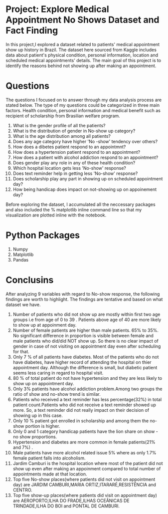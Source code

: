 # Project: Explore Medical Appointment No Shows Dataset and Fact Finding

In this project,I explored a dataset related to patients' medical appointment show up history in Brazil. The dataset here sourced from Kaggle includes data about patient's physical condition, personal information, location and scheduled medical appointments' details. The main goal of this project is to identify the reasons behind not showing up after making an appointment.

# Questions
The questions I focused on to answer through my data analysis process are stated below. The type of my questions could be categorized in three main factors. Health condition, personal information and medical benefit such as recipient of scholarship from Brasilian welfare program.


1. What is the gender profile of all the patients?
2. What is the distribution of gender in No-show up category?
3. What is the age distribution among all patients?
4. Does any age category have higher 'No -show' tendency over others?
5. How does a dibetes patient respond to an appointmnt?
6. How does a hypertension patient respond to an appointment?
7. How does a patient with alcohol addiction respond to an appointment?
8. Does gender play any role in any of these health condition?
9. Which hospital location gets less 'No-show' response?
10. Does text reminder help in getting less 'No-show' response?
11. Does scholarship play any part in showing up on scheduled appointment day?
12. How being handicap does impact on not-showing up on appoinement day?

Before exploring the dataset, I accumulated all the neccessary packages and also included the % matplotlib inline command line so that my visualization are plotted inline with the notebook.

# Python Packages
1. Numpy
2. Matplotlib
3. Pandas

# Conclusins

After analyzing 9 variables with regard to No-show response, the following findings are worth to highlight. The findings are tentative and based on what dataset we have.

1. Number of patients who did not show up are mostly within first two age groups i.e from age of 0 to 39 . Patients above age of 40 are more likely to show up at appoinment day.
2. Number of female patients are higher than male patients. 65% to 35%. No significant difference in proportion is visible between female and male patients who did/did NOT show up. So there is no clear impact of gender in case of not visiting on appointment day even after scheduling for that.
3. Only 7 % of all patients have diabetes. Most of the patients who do not have diabetes, have higher record of attending the hospital on thier appointment day. Although the difference is small, but diabetic patient seems less caring in regard to hospital visit.
4. 80 % of total patient do not have hypertension and they are less likely to show up on appointment day.
5. Only 3% patients have alcohol addiction problem.Among two groups the ratio of show and no-show trend is similar.
6. Patients who received a text reminder has less percentage(32%) in total patient count.Patients who did not receive a text reminder showed up more. So, a text reminder did not really impact on their decision of showing up in this case.
7. Only 10 % patient got enrolled in scholarship and among them the no-show portion is higher.
8. Only 0 and 1 category handicap patients have the lion share on show -no show proportions.
9. Hypertension and diabetes are more common in female patients(21% and 7%) .
10. Male patients have more alcohol related issue 5% where as only 1.7% female patient falls into alcoholism.
11. Jardim Camburi is the hospital location where most of the patient did not show up even after making an appoinment compared to total number of appointments made at that location.
12. Top five No-show places(where patients did not visit on appointment day) are JARDIM CAMBURI,MARIA ORTIZ,ITARARÉ,RESISTÊNCIA and CENTRO.
13. Top five show-up places(where patients did visit on appointment day) are AEROPORTO,ILHA DO FRADE,ILHAS OCEÂNICAS DE TRINDADE,ILHA DO BOI and PONTAL DE CAMBURI.

